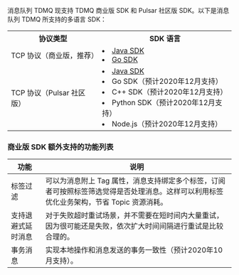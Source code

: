 消息队列 TDMQ 现支持 TDMQ 商业版 SDK 和 Pulsar 社区版 SDK。以下是消息队列 TDMQ 所支持的多语言 SDK：

<table>
<tr>
<th>协议类型</th><th>SDK 语言</th>
</tr><tr>
<td>TCP 协议（商业版，推荐）</td>
<td><li><a href="https://cloud.tencent.com/document/product/1179/44832">Java SDK</a></li><li><a href="https://cloud.tencent.com/document/product/1179/44831">Go SDK</a></li></td>
</tr><tr>
<td>TCP 协议（Pulsar 社区版）</td>
<td><li><a href="https://cloud.tencent.com/document/product/1179/48552">Java SDK</a></li><li> Go SDK（预计2020年12月支持）</li><li>C++ SDK（预计2020年12月支持）</li><li>Python SDK（预计2020年12月支持）</li><li>Node.js（预计2020年12月支持）</li></td>
</tr>
</table>


### 商业版 SDK 额外支持的功能列表
| 功能               | 说明                                                         |
| ------------------ | ------------------------------------------------------------ |
| 标签过滤           | 可以为消息附上 Tag 属性，消息支持绑定多个标签，订阅者可按照标签筛选觉得是否处理消息。这样可以利用标签优化业务架构，节省 Topic 资源消耗。 |
| 支持退避式延时消息 | 对于失败超时重试场景，并不需要在短时间内大量重试，因为很可能还是失败，依次扩大时间间隔进行重试是比较合理的。 |
| 事务消息           | 实现本地操作和消息发送的事务一致性（预计2020年10月支持）。         |

